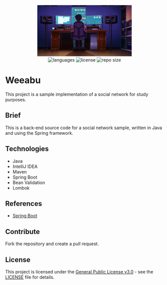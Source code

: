 <div align="center">
  <img src="weeabu.png" width="300px" />
</div>

<div align="center">
  <img src="https://img.shields.io/github/languages/count/leandro-santi/weeabu-social-network?color=%234169E1&style=flat-square" alt="languages" />
  <img src="https://img.shields.io/github/license/leandro-santi/weeabu-social-network?color=%234169E1&style=flat-square" alt="license" />
  <img src="https://img.shields.io/github/repo-size/leandro-santi/weeabu-social-network?color=%234169E1&style=flat-square" alt="repo size" />
</div>

# Weeabu

This project is a sample implementation of a social network for study purposes.

## Brief

This is a back-end source code for a social network sample, written in Java and using the Spring framework.

## Technologies

* Java
* IntelliJ IDEA
* Maven
* Spring Boot
* Bean Validation
* Lombok

## References

- [Spring Boot](https://docs.spring.io/spring-boot/index.html)

## Contribute

Fork the repository and create a pull request.

## License

This project is licensed under the [General Public License v3.0](https://www.gnu.org/licenses/gpl-3.0.pt-br.html) - see the [LICENSE](LICENSE) file for details.